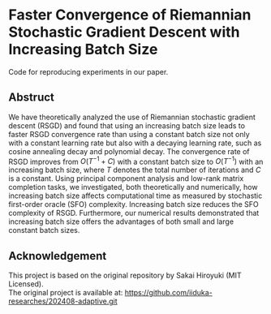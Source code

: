 # Faster Convergence of Riemannian Stochastic Gradient Descent with Increasing Batch Size
Code for reproducing experiments in our paper.

## Abstruct
We have theoretically analyzed the use of Riemannian stochastic gradient descent (RSGD) and found that using an increasing batch size leads to faster RSGD convergence rate than using a constant batch size not only with a constant learning rate but also with a decaying learning rate, such as cosine annealing decay and polynomial decay. The convergence rate of RSGD improves from $O(T^{-1}+C)$ with a constant batch size to $O(T^{-1})$ with an increasing batch size, where $T$ denotes the total number of iterations and $C$ is a constant. Using principal component analysis and low-rank matrix completion tasks, we investigated, both theoretically and numerically, how increasing batch size affects computational time as measured by stochastic first-order oracle (SFO) complexity. Increasing batch size reduces the SFO complexity of RSGD. Furthermore, our numerical results demonstrated that increasing batch size offers the advantages of both small and large constant batch sizes.

## Acknowledgement
This project is based on the original repository by Sakai Hiroyuki (MIT Licensed).  
The original project is available at: https://github.com/iiduka-researches/202408-adaptive.git
